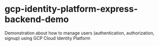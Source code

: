 # gcp-identity-platform-express-backend-demo
Demonstration about how to manage users (authentication, authorization, signup) using GCP Cloud Identity Platform
